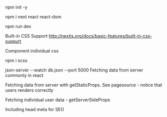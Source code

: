 npm init -y

npm i next react react-dom

npm run dev

Built-in CSS Support
http://nextjs.org/docs/basic-features/built-in-css-suppurt

Component individual css

npm i scss

json-server --watch db.json --port 5000
Fetching data from server commonly in react

Fetching data from server with getStaticProps. 
See pagesource - notice that users renders correctly

Fetching individual user data - getServerSideProps

Including head meta for SEO